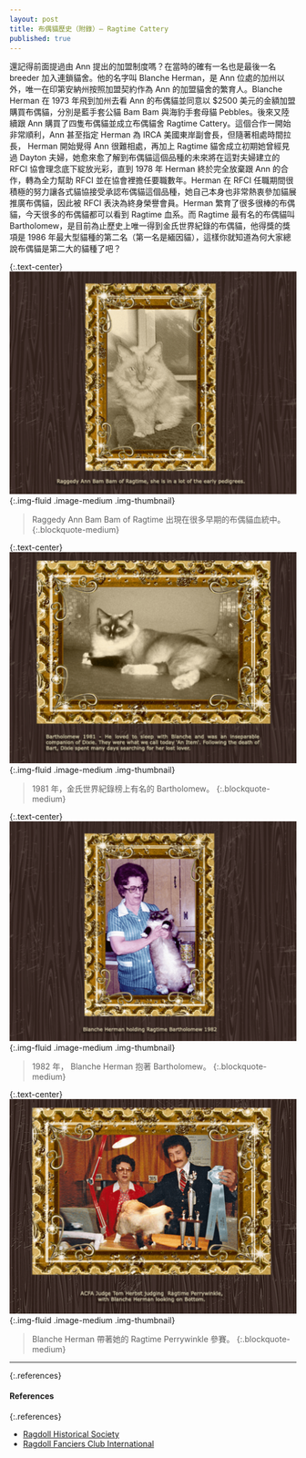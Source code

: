 ```yaml
---
layout: post
title: 布偶貓歷史（附錄）— Ragtime Cattery
published: true
---
```


還記得前面提過由 Ann 提出的加盟制度嗎？在當時的確有一名也是最後一名 breeder 加入連鎖貓舍。他的名字叫 Blanche Herman，是 Ann 位處的加州以外，唯一在印第安納州按照加盟契約作為 Ann 的加盟貓舍的繁育人。Blanche Herman 在 1973 年飛到加州去看 Ann 的布偶貓並同意以 $2500 美元的金額加盟購買布偶貓，分別是藍手套公貓 Bam Bam 與海豹手套母貓 Pebbles。後來又陸續跟 Ann 購買了四隻布偶貓並成立布偶貓舍 Ragtime Cattery。這個合作一開始非常順利，Ann 甚至指定 Herman 為 IRCA 美國東岸副會長，但隨著相處時間拉長， Herman 開始覺得 Ann 很難相處，再加上 Ragtime 貓舍成立初期她曾經見過 Dayton 夫婦，她愈來愈了解到布偶貓這個品種的未來將在這對夫婦建立的 RFCI 協會理念底下綻放光彩，直到 1978 年 Herman 終於完全放棄跟 Ann 的合作，轉為全力幫助 RFCI 並在協會裡擔任要職數年。Herman 在 RFCI 任職期間很積極的努力讓各式貓協接受承認布偶貓這個品種，她自己本身也非常熱衷參加貓展推廣布偶貓，因此被 RFCI 表決為終身榮譽會員。Herman 繁育了很多很棒的布偶貓，今天很多的布偶貓都可以看到 Ragtime 血系。而 Ragtime 最有名的布偶貓叫 Bartholomew，是目前為止歷史上唯一得到金氏世界紀錄的布偶貓，他得獎的獎項是 1986 年最大型貓種的第二名（第一名是緬因貓），這樣你就知道為何大家總說布偶貓是第二大的貓種了吧？

{:.text-center}
![history-5-1](/assets/img/history/history-5-1.jpg){:.img-fluid .image-medium .img-thumbnail}
> Raggedy Ann Bam Bam of Ragtime 出現在很多早期的布偶貓血統中。
{:.blockquote-medium}

{:.text-center}
![history-5-2](/assets/img/history/history-5-2.jpg){:.img-fluid .image-medium .img-thumbnail}
> 1981 年，金氏世界紀錄榜上有名的 Bartholomew。
{:.blockquote-medium}

{:.text-center}
![history-5-3](/assets/img/history/history-5-3.jpg){:.img-fluid .image-medium .img-thumbnail}
> 1982 年， Blanche Herman 抱著 Bartholomew。
{:.blockquote-medium}

{:.text-center}
![history-5-4](/assets/img/history/history-5-4.jpg){:.img-fluid .image-medium .img-thumbnail}
> Blanche Herman 帶著她的 Ragtime Perrywinkle 參賽。
{:.blockquote-medium}

---

{:.references}
#### References

{:.references}
* [Ragdoll Historical Society](http://ragdollhistoricalsociety.org/)
* [Ragdoll Fanciers Club International](http://rfci.org/)

